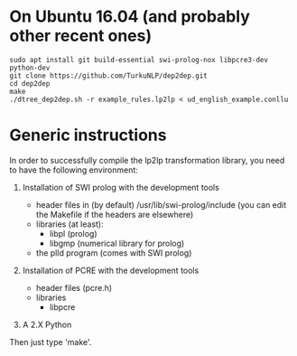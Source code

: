 # On Ubuntu 16.04 (and probably other recent ones)
```
sudo apt install git build-essential swi-prolog-nox libpcre3-dev python-dev 
git clone https://github.com/TurkuNLP/dep2dep.git
cd dep2dep
make
./dtree_dep2dep.sh -r example_rules.lp2lp < ud_english_example.conllu
```

# Generic instructions 

In order to successfully compile the lp2lp transformation library,
you need to have the following environment:

1) Installation of SWI prolog with the development tools
   - header files in (by default) /usr/lib/swi-prolog/include (you can edit the Makefile if the headers are elsewhere)
   - libraries (at least):
        - libpl (prolog)
        - libgmp (numerical library for prolog)
   - the plld program (comes with SWI prolog)

2) Installation of PCRE with the development tools
   - header files (pcre.h)
   - libraries
        - libpcre


3) A 2.X Python

Then just type 'make'.
